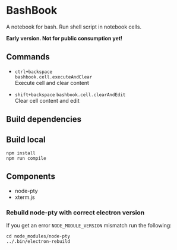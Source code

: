 # BashBook

A notebook for bash. Run shell script in notebook cells.

**Early version. Not for public consumption yet!**

## Commands

- `ctrl+backspace`  
   `bashbook.cell.executeAndClear`  
   Execute cell and clear content

- `shift+backspace`
  `bashbook.cell.clearAndEdit`  
   Clear cell content and edit

## Build dependencies

## Build local

```
npm install
npm run compile
```

## Components

- node-pty
- xterm.js

### Rebuild node-pty with correct electron version

If you get an error `NODE_MODULE_VERSION` mismatch run the following:

```
cd node_modules/node-pty
../.bin/electron-rebuild
```
